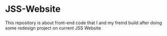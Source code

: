 # JSS-Website
This repository is about front-end code that I and my freind build after doing some redesign project on current JSS Website
